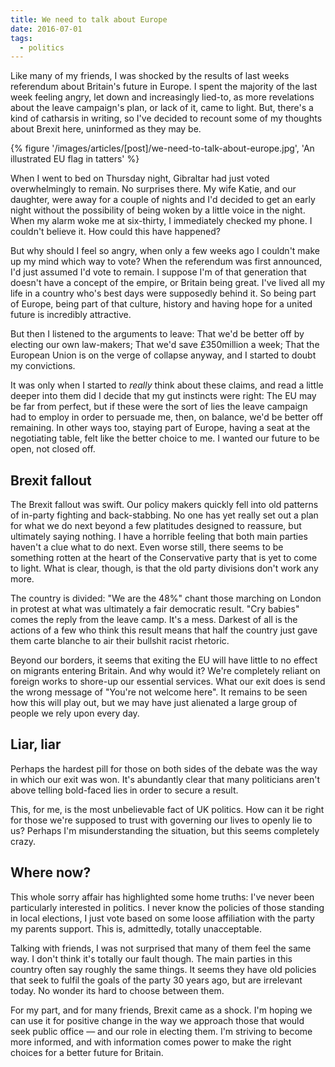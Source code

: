 ```yaml
---
title: We need to talk about Europe
date: 2016-07-01
tags:
  - politics
---
```


Like many of my friends, I was shocked by the results of last weeks referendum about Britain's future in Europe. I spent the majority of the last week feeling angry, let down and increasingly lied-to, as more revelations about the leave campaign's plan, or lack of it, came to light. But, there's a kind of catharsis in writing, so I've decided to recount some of my thoughts about Brexit here, uninformed as they may be.

{% figure '/images/articles/[post]/we-need-to-talk-about-europe.jpg', 'An illustrated EU flag in tatters' %}

When I went to bed on Thursday night, Gibraltar had just voted overwhelmingly to remain. No surprises there. My wife Katie, and our daughter, were away for a couple of nights and I'd decided to get an early night without the possibility of being woken by a little voice in the night. When my alarm woke me at six-thirty, I immediately checked my phone. I couldn't believe it. How could this have happened?

But why should I feel so angry, when only a few weeks ago I couldn't make up my mind which way to vote? When the referendum was first announced, I'd just assumed I'd vote to remain. I suppose I'm of that generation that doesn't have a concept of the empire, or Britain being great. I've lived all my life in a country who's best days were supposedly behind it. So being part of Europe, being part of that culture, history and having hope for a united future is incredibly attractive.

But then I listened to the arguments to leave: That we'd be better off by electing our own law-makers; That we'd save £350million a week; That the European Union is on the verge of collapse anyway, and I started to doubt my convictions.

It was only when I started to _really_ think about these claims, and read a little deeper into them did I decide that my gut instincts were right: The EU may be far from perfect, but if these were the sort of lies the leave campaign had to employ in order to persuade me, then, on balance, we'd be better off remaining. In other ways too, staying part of Europe, having a seat at the negotiating table, felt like the better choice to me. I wanted our future to be open, not closed off.

## Brexit fallout

The Brexit fallout was swift. Our policy makers quickly fell into old patterns of in-party fighting and back-stabbing. No one has yet really set out a plan for what we do next beyond a few platitudes designed to reassure, but ultimately saying nothing. I have a horrible feeling that both main parties haven't a clue what to do next. Even worse still, there seems to be something rotten at the heart of the Conservative party that is yet to come to light. What is clear, though, is that the old party divisions don't work any more.

The country is divided: "We are the 48%" chant those marching on London in protest at what was ultimately a fair democratic result. "Cry babies" comes the reply from the leave camp. It's a mess. Darkest of all is the actions of a few who think this result means that half the country just gave them carte blanche to air their bullshit racist rhetoric.

Beyond our borders, it seems that exiting the EU will have little to no effect on migrants entering Britain. And why would it? We're completely reliant on foreign works to shore-up our essential services. What our exit does is send the wrong message of "You're not welcome here". It remains to be seen how this will play out, but we may have just alienated a large group of people we rely upon every day.

## Liar, liar

Perhaps the hardest pill for those on both sides of the debate was the way in which our exit was won. It's abundantly clear that many politicians aren't above telling bold-faced lies in order to secure a result.

This, for me, is the most unbelievable fact of UK politics. How can it be right for those we're supposed to trust with governing our lives to openly lie to us? Perhaps I'm misunderstanding the situation, but this seems completely crazy.

## Where now?

This whole sorry affair has highlighted some home truths: I've never been particularly interested in politics. I never know the policies of those standing in local elections, I just vote based on some loose affiliation with the party my parents support. This is, admittedly, totally unacceptable.

Talking with friends, I was not surprised that many of them feel the same way. I don't think it's totally our fault though. The main parties in this country often say roughly the same things. It seems they have old policies that seek to fulfil the goals of the party 30 years ago, but are irrelevant today. No wonder its hard to choose between them.

For my part, and for many friends, Brexit came as a shock. I'm hoping we can use it for positive change in the way we approach those that would seek public office — and our role in electing them. I'm striving to become more informed, and with information comes power to make the right choices for a better future for Britain.   
